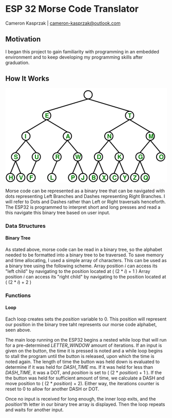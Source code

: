 # ESP 32 Morse Code Translator
Cameron Kasprzak | cameron-kasprzak@outlook.com

## Motivation
I began this project to gain familiarity with programming in an embedded environment and to keep developing my programming skills after graduation.

## How It Works
![Morse Code Binary Tree](./binary_tree.png)

Morse code can be represented as a binary tree that can be navigated with dots representing Left Branches and Dashes representing Right Branches. I will refer to Dots and Dashes rather than Left or Right traversals henceforth. The ESP32 is programmed to interpret short and long presses and read a this navigate this binary tree based on user input.

### Data Structures
#### Binary Tree

As stated above, morse code can be read in a binary tree, so the alphabet needed to be formatted into a binary tree to be traversed. To save memory and time allocating, I used a simple array of characters. This can be used as a binary tree using the following scheme. 
	Array position _i_ can access its "left child" by navigating to the position located at ( (2 * _i_) + 1 )
	Array position _i_ can access its "right child" by navigating to the position located at ( (2 * _i_) + 2 )

### Functions
#### Loop
Each loop creates sets the  _position_ variable to 0. This position will represent our position in the binary tree taht represents our morse code alphabet, seen above.

The main loop running on the ESP32 begins a nested while loop that will run for a pre-determined _LETTER_WINDOW_ amount of iterations. If an input is given on the button, the time it is pressed is noted and a while loop begins to stall the program until the button is released, upon which the time is noted again. The length of time the button was held down is evaluated to determine if it was held for _DASH_TIME_ ms. If it was held for less than _DASH_TIME_, it was a DOT, and _position_ is set to ( (2 * _position_) + 1 ). If the the button was held for sufficient amount of time, we calculate a DASH and move position to ( (2 * _position_) + 2). Either way, the iterations counter is reset to 0 to allow for another DASH or DOT. 

Once no input is received for long enough, the inner loop exits, and the _position_'th letter in our binary tree array is displayed. Then the loop repeats and waits for another input.
